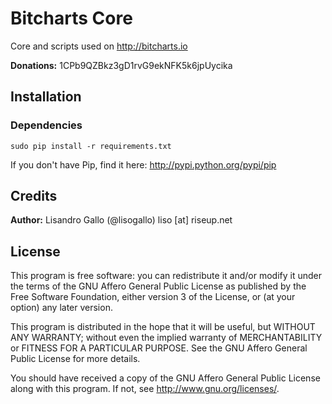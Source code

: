 Bitcharts Core
==============

Core and scripts used on http://bitcharts.io

**Donations:** 1CPb9QZBkz3gD1rvG9ekNFK5k6jpUycika

## Installation

### Dependencies

    sudo pip install -r requirements.txt

If you don't have Pip, find it here: http://pypi.python.org/pypi/pip

## Credits

**Author:** Lisandro Gallo (@lisogallo) liso [at] riseup.net

## License

This program is free software: you can redistribute it and/or modify it under the terms of the GNU Affero General Public License as published by the Free Software Foundation, either version 3 of the License, or (at your option) any later version.

This program is distributed in the hope that it will be useful, but WITHOUT ANY WARRANTY; without even the implied warranty of MERCHANTABILITY or FITNESS FOR A PARTICULAR PURPOSE. See the GNU Affero General Public License for more details.

You should have received a copy of the GNU Affero General Public License along with this program. If not, see http://www.gnu.org/licenses/.
